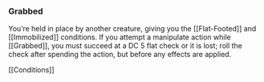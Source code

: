 ### Grabbed

You’re held in place by another creature, giving you the [[Flat-Footed]] and [[Immobilized]] conditions. If you attempt a manipulate action while [[Grabbed]], you must succeed at a DC 5 flat check or it is lost; roll the check after spending the action, but before any effects are applied.

[[Conditions]]